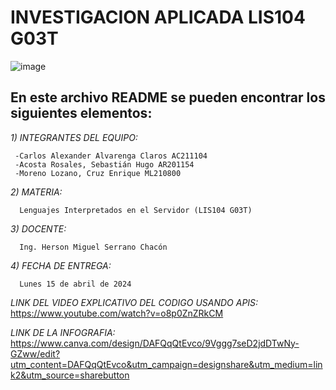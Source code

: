 # INVESTIGACION APLICADA LIS104 G03T
![image](https://user-images.githubusercontent.com/79995182/188522186-37932faa-4194-4c29-b288-f1530fa68e41.png)

 ## En este archivo README se pueden encontrar los siguientes elementos:
 
 *1) INTEGRANTES DEL EQUIPO:*

     -Carlos Alexander Alvarenga Claros AC211104
     -Acosta Rosales, Sebastián Hugo AR201154
     -Moreno Lozano, Cruz Enrique ML210800
     
 *2) MATERIA:*
      
      Lenguajes Interpretados en el Servidor (LIS104 G03T)
      
 *3) DOCENTE:*
      
      Ing. Herson Miguel Serrano Chacón

 *4) FECHA DE ENTREGA:*
 
      Lunes 15 de abril de 2024
      
 *LINK DEL VIDEO EXPLICATIVO DEL CODIGO USANDO APIS:*
 https://www.youtube.com/watch?v=o8p0ZnZRkCM

*LINK DE LA INFOGRAFIA:*
 https://www.canva.com/design/DAFQqQtEvco/9Vggg7seD2jdDTwNy-GZww/edit?utm_content=DAFQqQtEvco&utm_campaign=designshare&utm_medium=link2&utm_source=sharebutton
